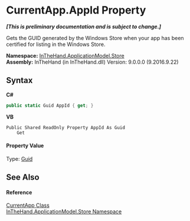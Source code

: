 # CurrentApp.AppId Property 
 _**\[This is preliminary documentation and is subject to change.\]**_

Gets the GUID generated by the Windows Store when your app has been certified for listing in the Windows Store.

**Namespace:**&nbsp;<a href="N_InTheHand_ApplicationModel_Store">InTheHand.ApplicationModel.Store</a><br />**Assembly:**&nbsp;InTheHand (in InTheHand.dll) Version: 9.0.0.0 (9.2016.9.22)

## Syntax

**C#**<br />
``` C#
public static Guid AppId { get; }
```

**VB**<br />
``` VB
Public Shared ReadOnly Property AppId As Guid
	Get
```


#### Property Value
Type: <a href="http://msdn2.microsoft.com/en-us/library/cey1zx63" target="_blank">Guid</a>

## See Also


#### Reference
<a href="T_InTheHand_ApplicationModel_Store_CurrentApp">CurrentApp Class</a><br /><a href="N_InTheHand_ApplicationModel_Store">InTheHand.ApplicationModel.Store Namespace</a><br />